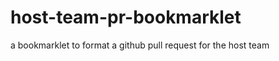 host-team-pr-bookmarklet
========================

a bookmarklet to format a github pull request for the host team

